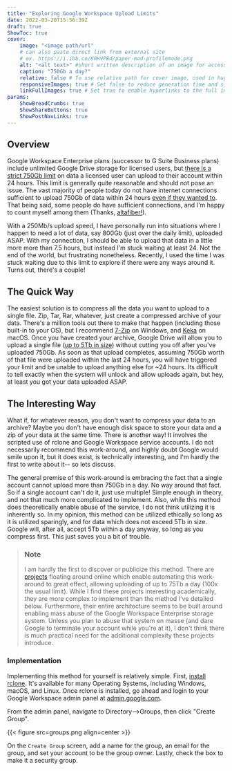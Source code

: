 ```yaml
---
title: "Exploring Google Workspace Upload Limits"
date: 2022-03-20T15:56:39Z
draft: true
ShowToc: true
cover:
    image: "<image path/url"
    # can also paste direct link from external site
    # ex. https://i.ibb.co/K0HVPBd/paper-mod-profilemode.png
    alt: "<alt text>" #short written description of an image for accessibility, if image cannot be viewed
    caption: "750Gb a day?"
    relative: false # To use relative path for cover image, used in hugo Page-bundles
    responsiveImages: true # Set false to reduce generation time and size of the site
    linkFullImages: true # Set true to enable hyperlinks to the full image size on post pages
params:
    ShowBreadCrumbs: true
    ShowShareButtons: true
    ShowPostNavLinks: true
---
```

## Overview
Google Workspace Enterprise plans (successor to G Suite Business plans) include unlimited Google Drive storage for licensed users, but [there is a strict 750Gb limit](https://apps.google.com/supportwidget/articlehome?hl=en&article_url=https%3A%2F%2Fsupport.google.com%2Fa%2Fanswer%2F172541%3Fhl%3Den&product_context=172541&product_name=UnuFlow&trigger_context=a) on data a licensed user can upload to their account within 24 hours. This limit is generally quite reasonable and should not pose an issue. The vast majority of people today do not have internet connections sufficient to upload 750Gb of data within 24 hours [even if they wanted to](https://www.speedtest.net/global-index). That being said, some people do have sufficient connections, and I'm happy to count myself among them (Thanks, [altafiber!](https://www.cincinnatibell.com/)). 

With a 250Mb/s upload speed, I have personally run into situations where I happen to need a lot of data, say 800Gb (just over the daily limit), uploaded ASAP. With my connection, I should be able to upload that data in a little more more than 7.5 hours, but instead I'm stuck waiting at least 24. Not the end of the world, but frustrating nonetheless. Recently, I used the time I was stuck waiting due to this limit to explore if there were any ways around it. Turns out, there's a couple!

## The Quick Way
The easiest solution is to compress all the data you want to upload to a single file. Zip, Tar, Rar, whatever, just create a compressed archive of your data. There's a million tools out there to make that happen (including those built-in to your OS), but I recommend [7-Zip](https://www.7-zip.org/) on Windows, and [Keka](https://www.keka.io/en/) on macOS. Once you have created your archive, Google Drive will allow you to upload a single file ([up to 5Tb in size](https://apps.google.com/supportwidget/articlehome?hl=en&article_url=https%3A%2F%2Fsupport.google.com%2Fa%2Fanswer%2F172541%3Fhl%3Den&product_context=172541&product_name=UnuFlow&trigger_context=a)) without cutting you off after you've uploaded 750Gb. As soon as that upload completes, assuming 750Gb worth of that file were uploaded within the last 24 hours, you will have triggered your limit and be unable to upload anything else for ~24 hours. Its difficult to tell exactly when the system will unlock and allow uploads again, but hey, at least you got your data uploaded ASAP. 

## The Interesting Way
What if, for whatever reason, you don't want to compress your data to an archive? Maybe you don't have enough disk space to store your data and a zip of your data at the same time. There is another way! It involves the scripted use of rclone and Google Workspace service accounts. I do not necessarily recommend this work-around, and highly doubt Google would smile upon it, but it does exist, is technically interesting, and I'm hardly the first to write about it-- so lets discuss. 

The general premise of this work-around is embracing the fact that a single account cannot upload more than 750Gb in a day. No way around that fact. So if a single account can't do it, just use multiple! Simple enough in theory, and not that much more complicated to implement. Also, while this method does theoretically enable abuse of the service, I do not think utilizing it is inherently so. In my opinion, this method can be utilized ethically so long as it is utilized sparingly, and for data which does not exceed 5Tb in size. Google will, after all, accept 5Tb within a day anyway, so long as you compress first. This just saves you a bit of trouble. 

> ### Note 
> I am hardly the first to discover or publicize this method. There are [projects](https://gist.github.com/korjjs/2c7b256825c5c70fe5b2c33980413d95) floating around online which enable automating this work-around to great effect, allowing uploading of up to 75Tb a day (100x the usual limit). While I find these projects interesting academically, they are more complex to implement than the method I've detailed below. Furthermore, their entire architecture seems to be built around enabling mass abuse of the Google Workspace Enterprise storage system. Unless you plan to abuse that system en masse (and dare Google to terminate your account while you're at it), I don't think there is much practical need for the additional complexity these projects introduce. 

### Implementation
Implementing this method for yourself is relatively simple. First, [install rclone](https://rclone.org/downloads/). It's available for many Operating Systems, including Windows, macOS, and Linux. Once rclone is installed, go ahead and login to your Google Workspace admin panel at [admin.google.com](https://admin.google.com/). 

From the admin panel, navigate to Directory-->Groups, then click "Create Group". 

{{< figure src=groups.png align=center >}}

On the ``Create Group`` screen, add a name for the group, an email for the group, and set your account to be the group owner. Lastly, check the box to make it a security group. 